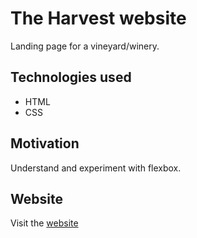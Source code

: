 # The Harvest website

Landing page for a vineyard/winery.

## Technologies used

- HTML
- CSS

## Motivation

Understand and experiment with flexbox.

## Website

Visit the [website](https://mrunmayee2906.github.io/The-Harvest/)
